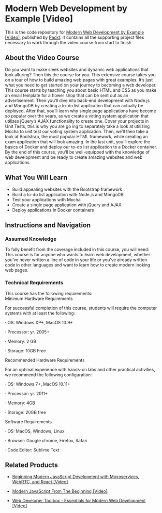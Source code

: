 # Modern Web Development by Example [Video]
This is the code repository for [Modern Web Development by Example [Video]](https://www.packtpub.com/application-development/modern-web-development-example-video?utm_source=github&utm_medium=repository&utm_campaign=9781788622509), published by [Packt](https://www.packtpub.com/?utm_source=github). It contains all the supporting project files necessary to work through the video course from start to finish.
## About the Video Course
Do you want to make sleek websites and dynamic web applications that look alluring? Then this the course for you. This extensive course takes you on a tour of how to build amazing web pages with great examples. It’s just what you need to get started on your journey to becoming a web developer.
This course starts by teaching you about basic HTML and CSS as you make an email template for a flower shop that can be sent out as an advertisement. Then you’ll dive into back-end development with Node.js and MongoDB by creating a to-do list application that can actually be deployed. After that, you’ll learn why single page applications have become so popular over the years, as we create a voting system application that utilizes jQuery’s AJAX functionality to create one. 
Cover your projects in Unit Tests, this is why you are go ing to separately take a look at utilizing Mocha to unit test our voting system application. Then, we’ll then take a look at Bootstrap, the most popular HTML framework, while creating an exam application that will look amazing. In the last unit, you’ll explore the basics of Docker and deploy our to-do list application to a Docker container. 
By the end of this course, you’ll be well-equipped with the knowledge of web development and be ready to create amazing websites and web applications.

<H2>What You Will Learn</H2>
<DIV class=book-info-will-learn-text>
<UL>
<LI>Build appealing websites with the Bootstrap framework
<LI>Build a to-do list application with Node.js and MongoDB 
<LI>Test your applications with Mocha
<LI>Create a single page application with jQuery and AJAX
<LI>Deploy applications in Docker containers </LI></UL></DIV>

## Instructions and Navigation
### Assumed Knowledge
To fully benefit from the coverage included in this course, you will need:<br/>
This course is for anyone who wants to learn web development, whether you’ve never written a line of code in your life or you’ve already written code in other languages and want to learn how to create modern looking web pages.
### Technical Requirements
This course has the following requirements:<br/>
Minimum Hardware Requirements

For successful completion of this course, students will require the computer systems with at least the following:

·         OS: Windows XP+, MacOS 10.9+

·         Processor: yr. 2005+

·         Memory: 2 GB

·         Storage: 10GB Free



Recommended Hardware Requirements

For an optimal experience with hands-on labs and other practical activities, we recommend the following configuration:

·         OS: Windows 7+, MacOS 10.11+

·         Processor: yr. 2011+

·         Memory: 4GB

·         Storage: 20GB free



Software Requirements

·         OS: MacOS, Windows, Linux

·         Browser: Google chrome, Firefox, Safari

·         Code Editor: Sublime Text

## Related Products
* [Beginning Modern JavaScript Development with Microservices, WebRTC, and React [Video]](https://www.packtpub.com/web-development/beginning-modern-javascript-development-microservices-webrtc-and-react-elearning-video?utm_source=github&utm_medium=repository&utm_campaign=9781789133684)

* [Modern JavaScript From The Beginning [Video]](https://www.packtpub.com/web-development/modern-javascript-beginning-video?utm_source=github&utm_medium=repository&utm_campaign=9781789539509)

* [Web Developer Toolbox - Essentials for Modern Web Development [Video]](https://www.packtpub.com/web-development/web-developer-toolbox-essentials-modern-web-development-video?utm_source=github&utm_medium=repository&utm_campaign=9781788477123)

